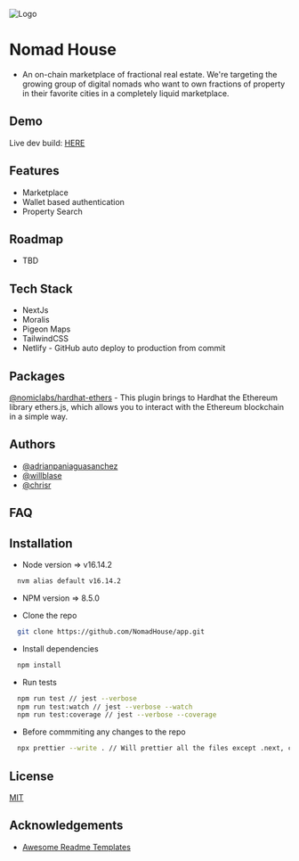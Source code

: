 ![Logo](https://dev-to-uploads.s3.amazonaws.com/uploads/articles/th5xamgrr6se0x5ro4g6.png)

# Nomad House

-   An on-chain marketplace of fractional real estate. We're targeting the growing group of digital nomads who want to own fractions of property in their favorite cities in a completely liquid marketplace.

## Demo

Live dev build: [HERE](https://development--nomad-house.netlify.app)

## Features

-   Marketplace
-   Wallet based authentication
-   Property Search

## Roadmap

-   TBD

## Tech Stack

-   NextJs
-   Moralis
-   Pigeon Maps
-   TailwindCSS
-   Netlify - GitHub auto deploy to production from commit

## Packages

[@nomiclabs/hardhat-ethers](https://www.npmjs.com/package/@nomiclabs/hardhat-ethers) - This plugin brings to Hardhat the Ethereum library ethers.js, which allows you to interact with the Ethereum blockchain in a simple way.

## Authors

-   [@adrianpaniaguasanchez](https://github.com/paniaguaadrian)
-   [@willblase](https://github.com/williamdanger)
-   [@chrisr](https://github.com/FuzzB0t)

## FAQ



## Installation

-   Node version => v16.14.2

```bash
  nvm alias default v16.14.2
```

-   NPM version => 8.5.0

-   Clone the repo

```bash
  git clone https://github.com/NomadHouse/app.git
```

-   Install dependencies

```bash
  npm install
```

-   Run tests

```bash
  npm run test // jest --verbose
  npm run test:watch // jest --verbose --watch
  npm run test:coverage // jest --verbose --coverage
```

-   Before commmiting any changes to the repo

```bash
  npx prettier --write . // Will prettier all the files except .next, coverage, node_modules
```

## License

[MIT](https://choosealicense.com/licenses/mit/)

## Acknowledgements

-   [Awesome Readme Templates](https://awesomeopensource.com/project/elangosundar/awesome-README-templates)
